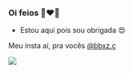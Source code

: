 ### Oi feios 👩‍❤️‍👩

- Estou aqui pois sou obrigada 😍 

Meu insta aí, pra vocês 
[@bbxz.c](https://www.instagram.com/bbxz.c/)


![](https://media.tenor.com/KoWeI65djBYAAAAC/t3ddy-t3ddy-games.gif)
